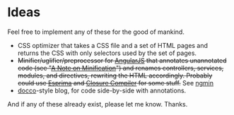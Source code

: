 # Ideas

Feel free to implement any of these for the good of mankind.

*  CSS optimizer that takes a CSS file and a set of HTML pages and returns the CSS with only selectors used by the set of pages.
*  <del>Minifier/uglifier/preprocessor for [AngularJS](https://github.com/angular/angular.js) that annotates unannotated code (see "[A Note on Minification](http://docs.angularjs.org/tutorial/step_05)") and renames controllers, services, modules, and directives, rewriting the HTML accordingly. Probably could use [Esprima](http://esprima.org/) and [Closure Compiler](https://developers.google.com/closure/compiler/) for some stuff.</del> See [ngmin](https://github.com/btford/ngmin)
* [docco](http://jashkenas.github.com/docco/)-style blog, for code side-by-side with annotations.

And if any of these already exist, please let me know. Thanks.
